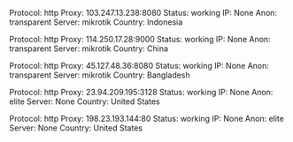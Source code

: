 Protocol: http
Proxy: 103.247.13.238:8080
Status: working
IP: None
Anon: transparent
Server: mikrotik
Country: Indonesia

Protocol: http
Proxy: 114.250.17.28:9000
Status: working
IP: None
Anon: transparent
Server: mikrotik
Country: China

Protocol: http
Proxy: 45.127.48.36:8080
Status: working
IP: None
Anon: transparent
Server: mikrotik
Country: Bangladesh

Protocol: http
Proxy: 23.94.209.195:3128
Status: working
IP: None
Anon: elite
Server: None
Country: United States

Protocol: http
Proxy: 198.23.193.144:80
Status: working
IP: None
Anon: elite
Server: None
Country: United States

